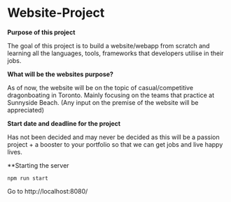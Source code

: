 # Website-Project

**Purpose of this project**

The goal of this project is to build a website/webapp from scratch and learning all the languages, tools, frameworks that developers utilise in their jobs.

**What will be the websites purpose?**

As of now, the website will be on the topic of casual/competitive dragonboating in Toronto. Mainly focusing on the teams that practice at Sunnyside Beach. (Any input
on the premise of the website will be appreciated)

**Start date and deadline for the project**

Has not been decided and may never be decided as this will be a passion project + a booster to your portfolio so that we can get jobs and live happy lives.

**Starting the server

``npm run start``

Go to http://localhost:8080/